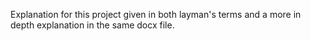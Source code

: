 Explanation for this project given in both layman's terms and a more in depth explanation in the same docx file.
